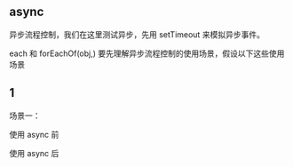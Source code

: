 
## async 

异步流程控制，我们在这里测试异步，先用 setTimeout 来模拟异步事件。



each 和 forEachOf(obj,)
要先理解异步流程控制的使用场景，假设以下这些使用场景

## 1
场景一：

使用 async 前

使用 async 后




